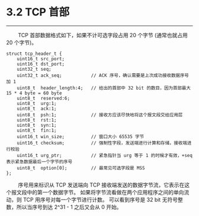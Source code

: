 # 3.2 TCP 首部
***

&emsp;&emsp;
TCP 首部数据格式如下，如果不计可选字段占用 20 个字节 (通常也就占用 20 个字节)。

    struct tcp_header_t {
        uint16_t src_port;
        uint16_t dst_port;
        uint32_t seq;
        uint32_t ack_seq;           // ACK 序号，确认需要是上次成功接收数据序号加 1
        uint8_t  header_length:4;   // 给出的首部中 32 bit 的数目，因为首部最大 15 * 4 byte = 60 byte
        uint8_t  reserved:6;
        uint8_t  urg:1;
        uint8_t  ack:1;
        uint8_t  psh:1;             // 接收方应该尽快地将这个报文段交给应用层
        uint8_t  rst:1;
        uint8_t  syn:1;
        uint8_t  fin:1;
        uint16_t win_size;          // 窗口大小 65535 字节
        uint16_t checksum;          // 强制性字段，发送端进行计算和存储，接收端进行校验
        uint16_t urg_ptr;           // 紧急指针当 urg 等于 1 的时候才有效，+seq 表示紧急数据最后一个字节的序号
        uint8_t  option[0];         // 最常见可选字段是 MSS
    };

&emsp;&emsp;
序号用来标识从 TCP 发送端向 TCP 接收端发送的数据字节流，它表示在这个报文段中的第一个数据字节。
如果将字节流看做在两个应用程序之间的单向流动，则 TCP 用序号对每一个字节进行计数。
可以看到序号是 32 bit 无符号整数，所以当序号到达 2^31 - 1 之后又会从 0 开始。
